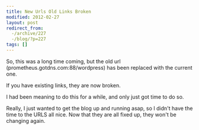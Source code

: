 ```yaml
---
title: New Urls Old Links Broken
modified: 2012-02-27
layout: post
redirect_from:
  -/archive/227
  -/blog/?p=227
tags: []
---
```



So, this was a long time coming, but the old url (prometheus.gotdns.com:88/wordpress) has been replaced with the current one.

If you have existing links, they are now broken.

I had been meaning to do this for a while, and only just got time to do so.

Really, I just wanted to get the blog up and running asap, so I didn't have the time to the URLS all nice. Now that they are all fixed up, they won't be changing again.
